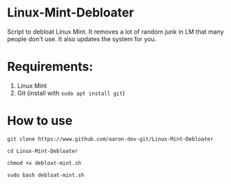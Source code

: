 # Linux-Mint-Debloater
Script to debloat Linux Mint. It removes a lot of random junk in LM that many people don't use. It also updates the system for you. 

# Requirements:
1. Linux Mint
2. Git (install with `sudo apt install git`)

# How to use
`git clone https://www.github.com/aaron-dev-git/Linux-Mint-Debloater`

`cd Linux-Mint-Debloater`

`chmod +x debloat-mint.sh`

`sudo bash debloat-mint.sh`
